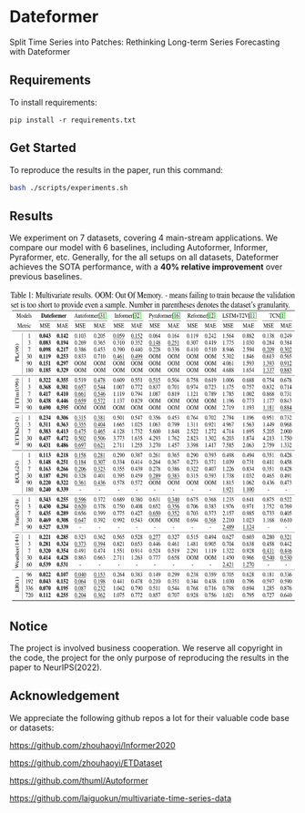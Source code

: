 # Dateformer

Split Time Series into Patches: Rethinking Long-term Series Forecasting with Dateformer

## Requirements

To install requirements:

```setup
pip install -r requirements.txt
```

## Get Started

To reproduce the results in the paper, run this command:

```bash
bash ./scripts/experiments.sh
```
## Results

We experiment on 7 datasets, covering 4 main-stream applications. We compare our model with 6 baselines, including Autoformer, Informer, Pyraformer, etc. Generally, for the all setups on all datasets, Dateformer achieves the SOTA performance, with a **40% relative improvement** over previous baselines.
<p align="center">
<img src=".\pic\result.png" height = "550" alt="" align=center />
</p>

## Notice
The project is involved business cooperation. We reserve all copyright in the code, the project for the only purpose of reproducing the results in the paper to NeurIPS(2022).

## Acknowledgement

We appreciate the following github repos a lot for their valuable code base or datasets:

https://github.com/zhouhaoyi/Informer2020

https://github.com/zhouhaoyi/ETDataset

https://github.com/thuml/Autoformer

https://github.com/laiguokun/multivariate-time-series-data